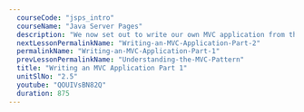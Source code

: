 ```yaml
---
  courseCode: "jsps_intro"
  courseName: "Java Server Pages"
  description: "We now set out to write our own MVC application from the scratch."
  nextLessonPermalinkName: "Writing-an-MVC-Application-Part-2"
  permalinkName: "Writing-an-MVC-Application-Part-1"
  prevLessonPermalinkName: "Understanding-the-MVC-Pattern"
  title: "Writing an MVC Application Part 1"
  unitSlNo: "2.5"
  youtube: "QOUIVsBN82Q"
  duration: 875
---
```

